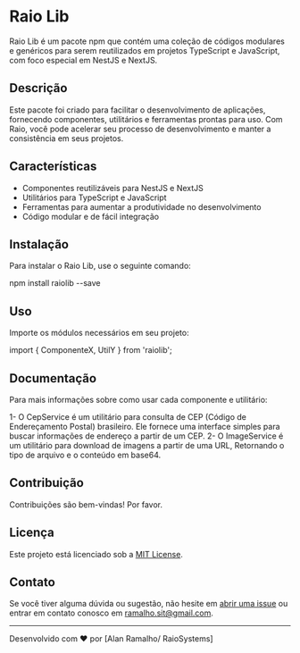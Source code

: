 # Raio Lib

Raio Lib é um pacote npm que contém uma coleção de códigos modulares e genéricos para serem reutilizados em projetos TypeScript e JavaScript, com foco especial em NestJS e NextJS.

## Descrição

Este pacote foi criado para facilitar o desenvolvimento de aplicações, fornecendo componentes, utilitários e ferramentas prontas para uso. Com Raio, você pode acelerar seu processo de desenvolvimento e manter a consistência em seus projetos.

## Características

- Componentes reutilizáveis para NestJS e NextJS
- Utilitários para TypeScript e JavaScript
- Ferramentas para aumentar a produtividade no desenvolvimento
- Código modular e de fácil integração

## Instalação

Para instalar o Raio Lib, use o seguinte comando:


npm install raiolib --save


## Uso

Importe os módulos necessários em seu projeto:


import { ComponenteX, UtilY } from 'raiolib';


## Documentação

Para mais informações sobre como usar cada componente e utilitário:

1- O CepService  é um utilitário para consulta de CEP (Código de Endereçamento Postal) brasileiro. Ele fornece uma interface simples para buscar informações de endereço a partir de um CEP.
2- O ImageService é um utilitário para download de imagens a partir de uma URL, Retornando o tipo de arquivo e o conteúdo em base64.


## Contribuição

Contribuições são bem-vindas! Por favor.

## Licença

Este projeto está licenciado sob a [MIT License]().

## Contato

Se você tiver alguma dúvida ou sugestão, não hesite em [abrir uma issue]() ou entrar em contato conosco em [ramalho.sit@gmail.com](mailto:ramalho.sit@gmail.com).

---

Desenvolvido com ❤️ por [Alan Ramalho/ RaioSystems]
